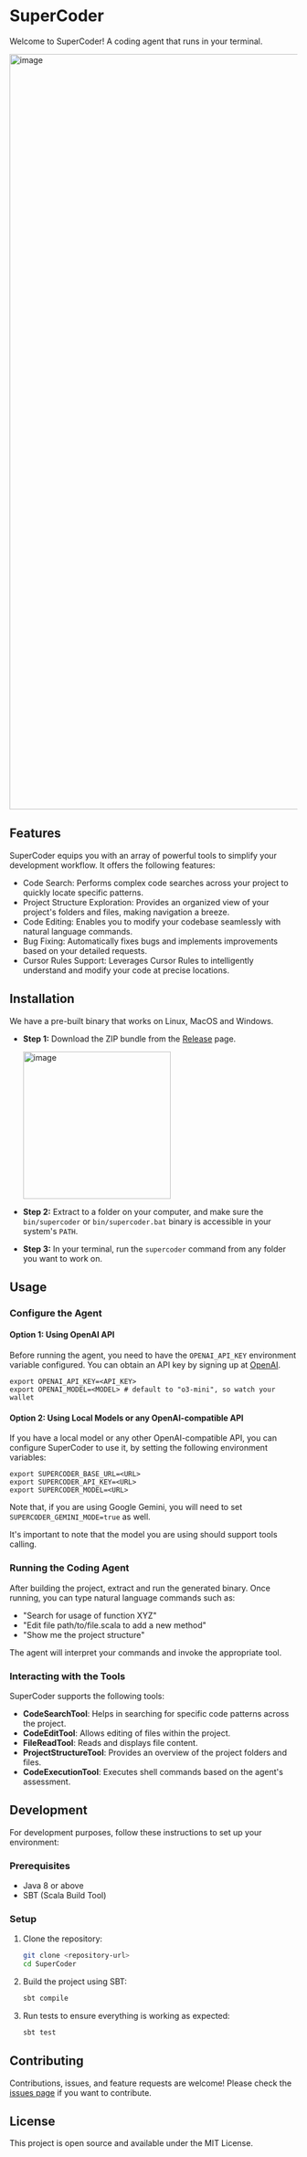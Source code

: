 # SuperCoder

Welcome to SuperCoder! A coding agent that runs in your terminal.

<img width="1323" alt="image" src="https://github.com/user-attachments/assets/bf8944b7-4c64-405e-92c3-5217caa351e6" />

## Features

SuperCoder equips you with an array of powerful tools to simplify your development workflow. It offers the following features:

- Code Search: Performs complex code searches across your project to quickly locate specific patterns.
- Project Structure Exploration: Provides an organized view of your project's folders and files, making navigation a breeze.
- Code Editing: Enables you to modify your codebase seamlessly with natural language commands.
- Bug Fixing: Automatically fixes bugs and implements improvements based on your detailed requests.
- Cursor Rules Support: Leverages Cursor Rules to intelligently understand and modify your code at precise locations.

## Installation

We have a pre-built binary that works on Linux, MacOS and Windows.

- **Step 1:** Download the ZIP bundle from the [Release](https://github.com/huytd/supercoder/releases) page.

  <img width="258" alt="image" src="https://github.com/user-attachments/assets/7d2d7196-1a35-4752-a6d0-5816955b81dc" />
  
- **Step 2:** Extract to a folder on your computer, and make sure the `bin/supercoder` or `bin/supercoder.bat` binary is accessible in your system's `PATH`.
- **Step 3:** In your terminal, run the `supercoder` command from any folder you want to work on.

## Usage

### Configure the Agent

#### Option 1: Using OpenAI API
Before running the agent, you need to have the `OPENAI_API_KEY` environment variable configured. You can obtain an API key by signing up at [OpenAI](https://platform.openai.com/).

```shell
export OPENAI_API_KEY=<API_KEY>
export OPENAI_MODEL=<MODEL> # default to "o3-mini", so watch your wallet
```

#### Option 2: Using Local Models or any OpenAI-compatible API
If you have a local model or any other OpenAI-compatible API, you can configure SuperCoder to use it, by setting the following environment variables:

```shell
export SUPERCODER_BASE_URL=<URL>
export SUPERCODER_API_KEY=<URL>
export SUPERCODER_MODEL=<URL>
```

Note that, if you are using Google Gemini, you will need to set `SUPERCODER_GEMINI_MODE=true` as well.

It's important to note that the model you are using should support tools calling.

### Running the Coding Agent

After building the project, extract and run the generated binary. Once running, you can type natural language commands such as:

- "Search for usage of function XYZ"
- "Edit file path/to/file.scala to add a new method"
- "Show me the project structure"

The agent will interpret your commands and invoke the appropriate tool.

### Interacting with the Tools

SuperCoder supports the following tools:

- **CodeSearchTool**: Helps in searching for specific code patterns across the project.
- **CodeEditTool**: Allows editing of files within the project.
- **FileReadTool**: Reads and displays file content.
- **ProjectStructureTool**: Provides an overview of the project folders and files.
- **CodeExecutionTool**: Executes shell commands based on the agent's assessment.

## Development

For development purposes, follow these instructions to set up your environment:

### Prerequisites

- Java 8 or above
- SBT (Scala Build Tool)

### Setup

1. Clone the repository:
    ```bash
    git clone <repository-url>
    cd SuperCoder
    ```

2. Build the project using SBT:
    ```bash
    sbt compile
    ```

3. Run tests to ensure everything is working as expected:
    ```bash
    sbt test
    ```

## Contributing

Contributions, issues, and feature requests are welcome! Please check the [issues page](issues) if you want to contribute.

## License

This project is open source and available under the MIT License.
